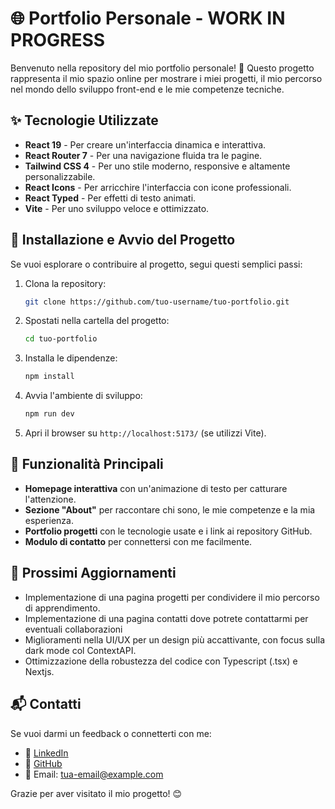 # 🌐 Portfolio Personale - WORK IN PROGRESS

Benvenuto nella repository del mio portfolio personale! 🚀 Questo progetto rappresenta il mio spazio online per mostrare i miei progetti, il mio percorso nel mondo dello sviluppo front-end e le mie competenze tecniche.

## ✨ Tecnologie Utilizzate

- **React 19** - Per creare un'interfaccia dinamica e interattiva.
- **React Router 7** - Per una navigazione fluida tra le pagine.
- **Tailwind CSS 4** - Per uno stile moderno, responsive e altamente personalizzabile.
- **React Icons** - Per arricchire l'interfaccia con icone professionali.
- **React Typed** - Per effetti di testo animati.
- **Vite** - Per uno sviluppo veloce e ottimizzato.

## 🔧 Installazione e Avvio del Progetto

Se vuoi esplorare o contribuire al progetto, segui questi semplici passi:

1. Clona la repository:
   ```sh
   git clone https://github.com/tuo-username/tuo-portfolio.git
   ```
2. Spostati nella cartella del progetto:
   ```sh
   cd tuo-portfolio
   ```
3. Installa le dipendenze:
   ```sh
   npm install
   ```
4. Avvia l'ambiente di sviluppo:
   ```sh
   npm run dev
   ```
5. Apri il browser su `http://localhost:5173/` (se utilizzi Vite).

## 🚀 Funzionalità Principali

- **Homepage interattiva** con un'animazione di testo per catturare l'attenzione.
- **Sezione "About"** per raccontare chi sono, le mie competenze e la mia esperienza.
- **Portfolio progetti** con le tecnologie usate e i link ai repository GitHub.
- **Modulo di contatto** per connettersi con me facilmente.


## 🎯 Prossimi Aggiornamenti

- Implementazione di una pagina progetti per condividere il mio percorso di apprendimento.
- Implementazione di una pagina contatti dove potrete contattarmi per eventuali collaborazioni
- Miglioramenti nella UI/UX per un design più accattivante, con focus sulla dark mode col ContextAPI.
- Ottimizzazione della robustezza del codice con Typescript (.tsx) e Nextjs.

## 📬 Contatti

Se vuoi darmi un feedback o connetterti con me:
- 💼 [LinkedIn](https://linkedin.com/in/eliagiolli)
- 🐙 [GitHub](https://github.com/EliaGiolli)
- 📧 Email: tua-email@example.com

Grazie per aver visitato il mio progetto! 😊

